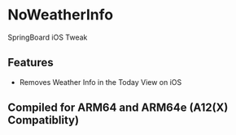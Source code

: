 # NoWeatherInfo
SpringBoard iOS Tweak

## Features

* Removes Weather Info in the Today View on iOS 

## Compiled for ARM64 and ARM64e (A12(X) Compatiblity)